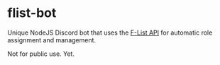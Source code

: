 # flist-bot
Unique NodeJS Discord bot that uses the [F-List API](https://wiki.f-list.net/Json_endpoints) for automatic role assignment and management.

Not for public use. Yet.
